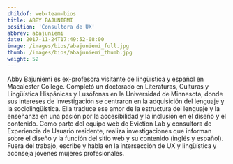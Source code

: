 ```yaml
---
childof: web-team-bios
title: ABBY BAJUNIEMI
position: 'Consultora de UX'
abbrev: abajuniemi
date: 2017-11-24T17:49:52-08:00
image: /images/bios/abajuniemi_full.jpg
thumb: /images/bios/abajuniemi_thumb.jpg
weight: 52
---
```

Abby Bajuniemi es ex-profesora visitante de lingüística y español en Macalester College. Completó un doctorado en Literaturas, Culturas y Lingüística Hispánicas y Lusófonas en la Universidad de Minnesota, donde sus intereses de investigación se centraron en la adquisición del lenguaje y la sociolingüística. Ella traduce ese amor de la estructura del lenguaje y la enseñanza en una pasión por la accesibilidad y la inclusión en el diseño y el contenido. Como parte del equipo web de Eviction Lab y consultora de Experiencia de Usuario residente, realiza investigaciones que informan sobre el diseño y la función del sitio web y su contenido (inglés y español). Fuera del trabajo, escribe y habla en la intersección de UX y lingüística y aconseja jóvenes mujeres profesionales.